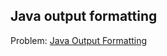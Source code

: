 ## Java output formatting

Problem:
[Java Output Formatting](https://www.hackerrank.com/challenges/java-output-formatting/problem?isFullScreen=true)